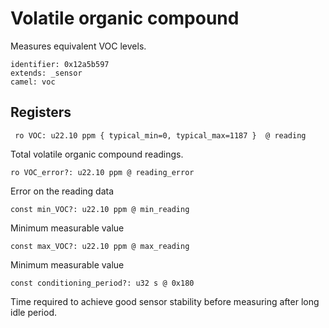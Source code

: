 # Volatile organic compound

Measures equivalent VOC levels.

    identifier: 0x12a5b597
    extends: _sensor
    camel: voc

## Registers

     ro VOC: u22.10 ppm { typical_min=0, typical_max=1187 }  @ reading

Total volatile organic compound readings.

    ro VOC_error?: u22.10 ppm @ reading_error

Error on the reading data

    const min_VOC?: u22.10 ppm @ min_reading

Minimum measurable value

    const max_VOC?: u22.10 ppm @ max_reading

Minimum measurable value

    const conditioning_period?: u32 s @ 0x180

Time required to achieve good sensor stability before measuring after long idle period.